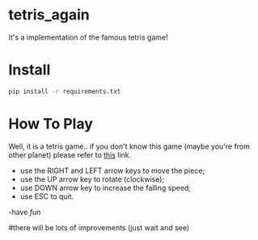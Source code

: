 tetris_again
============

It's a implementation of the famous tetris game!


# Install
```bash
pip install -r requirements.txt
```

# How To Play
Well, it is a tetris game.. if you don't know this game
(maybe you're from other planet) please refer to
[this](http://www.tetris.com/how-to-play-tetris/beginner-tips.aspx) link.

- use the RIGHT and LEFT arrow keys to move the piece;
- use the UP arrow key to rotate (clockwise);
- use DOWN arrow key to increase the falling speed;
- use ESC to quit.

-have *fun*

#there will be lots of improvements (just wait and see)

